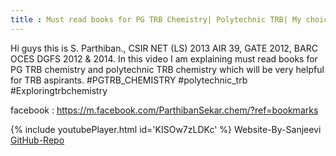 ```yaml
---
title : Must read books for PG TRB Chemistry| Polytechnic TRB| My choice of reference books|
---
```


Hi guys this is S. Parthiban., CSIR NET (LS) 2013 AIR 39, GATE 2012, BARC OCES DGFS 2012 & 2014. In this video I am explaining must read books for PG TRB chemistry and polytechnic TRB chemistry which will be very helpful for TRB aspirants. 
#PGTRB_CHEMISTRY 
#polytechnic_trb
#Exploringtrbchemistry

facebook : https://m.facebook.com/ParthibanSekar.chem/?ref=bookmarks



{% include youtubePlayer.html id='KISOw7zLDKc' %}
Website-By-Sanjeevi <br> <a href='https://github.com/SSanjeevi/videos'>GitHub-Repo</a>